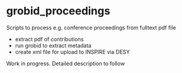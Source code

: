 # grobid_proceedings

Scripts to process e.g. conference proceedings from fulltext pdf file
* extract pdf of contributions
* run grobid to extract metadata
* create xml file for upload to INSPIRE via DESY

Work in progress.
Detailed description to follow
